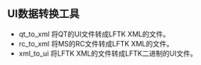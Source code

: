 ## UI数据转换工具

* qt\_to\_xml 将QT的UI文件转成LFTK XML的文件。
* rc\_to\_xml 将MS的RC文件转成LFTK XML的文件。
* xml\_to\_ui 将LFTK XML的文件转成LFTK二进制的UI文件。